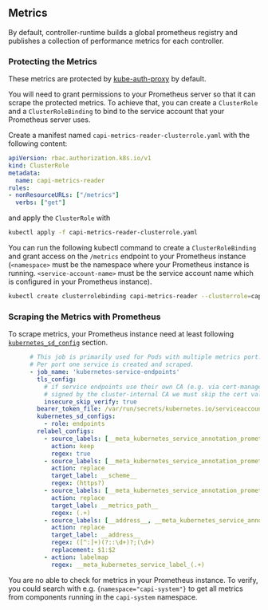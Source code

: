 ## Metrics

By default, controller-runtime builds a global prometheus registry and
publishes a collection of performance metrics for each controller.

### Protecting the Metrics

These metrics are protected by [kube-auth-proxy](https://github.com/brancz/kube-rbac-proxy)
by default.

You will need to grant permissions to your Prometheus server so that it can
scrape the protected metrics. To achieve that, you can create a `ClusterRole` and a 
`ClusterRoleBinding` to bind to the service account that your Prometheus server uses.

Create a manifest named `capi-metrics-reader-clusterrole.yaml` with the following content:

```yaml
apiVersion: rbac.authorization.k8s.io/v1
kind: ClusterRole
metadata:
  name: capi-metrics-reader
rules:
- nonResourceURLs: ["/metrics"]
  verbs: ["get"]
```

and apply the `ClusterRole` with

```bash
kubectl apply -f capi-metrics-reader-clusterrole.yaml
```

You can run the following kubectl command to create a `ClusterRoleBinding` and grant access on the `/metrics` endpoint to your Prometheus instance (`<namespace>` must be the namespace where your Prometheus instance is running. `<service-account-name>` must be the service account name which is configured in your Prometheus instance).

```bash
kubectl create clusterrolebinding capi-metrics-reader --clusterrole=capi-metrics-reader --serviceaccount=<namespace>:<service-account-name>
```

### Scraping the Metrics with Prometheus

To scrape metrics, your Prometheus instance need at least following [`kubernetes_sd_config`](https://prometheus.io/docs/prometheus/latest/configuration/configuration/#kubernetes_sd_config) section.


```yaml
      # This job is primarily used for Pods with multiple metrics port.
      # Per port one service is created and scraped.
      - job_name: 'kubernetes-service-endpoints'
        tls_config:
          # if service endpoints use their own CA (e.g. via cert-manager) which aren't
          # signed by the cluster-internal CA we must skip the cert validation
          insecure_skip_verify: true
        bearer_token_file: /var/run/secrets/kubernetes.io/serviceaccount/token
        kubernetes_sd_configs:
          - role: endpoints
        relabel_configs:
          - source_labels: [__meta_kubernetes_service_annotation_prometheus_io_scrape]
            action: keep
            regex: true
          - source_labels: [__meta_kubernetes_service_annotation_prometheus_io_scheme]
            action: replace
            target_label: __scheme__
            regex: (https?)
          - source_labels: [__meta_kubernetes_service_annotation_prometheus_io_path]
            action: replace
            target_label: __metrics_path__
            regex: (.+)
          - source_labels: [__address__, __meta_kubernetes_service_annotation_prometheus_io_port]
            action: replace
            target_label: __address__
            regex: ([^:]+)(?::\d+)?;(\d+)
            replacement: $1:$2
          - action: labelmap
            regex: __meta_kubernetes_service_label_(.+)
```

You are no able to check for metrics in your Prometheus instance. To verify, you could search with e.g. `{namespace="capi-system"}` to get all metrics from components running in the `capi-system` namespace.
